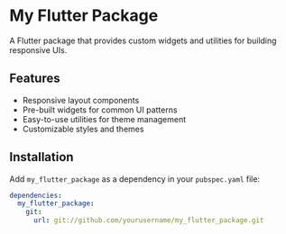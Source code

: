 # My Flutter Package

A Flutter package that provides custom widgets and utilities for building responsive UIs.

## Features

- Responsive layout components
- Pre-built widgets for common UI patterns
- Easy-to-use utilities for theme management
- Customizable styles and themes

## Installation

Add `my_flutter_package` as a dependency in your `pubspec.yaml` file:

```yaml
dependencies:
  my_flutter_package:
    git:
      url: git://github.com/yourusername/my_flutter_package.git
